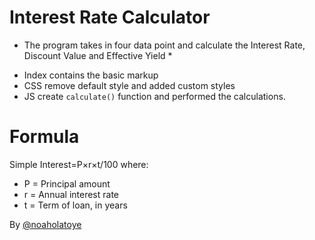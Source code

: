 # Interest Rate Calculator

* The program takes in four data point and calculate the Interest Rate, Discount Value and Effective Yield *

- Index contains the basic markup
- CSS remove default style and added custom styles
- JS create ``calculate()`` function and performed the calculations. 

# Formula
Simple Interest=P×r×t/100 where: 
* P = Principal amount 
* r = Annual interest rate 
* t = Term of loan, in years

By [@noaholatoye](https://twitter.com/noaholatoye)